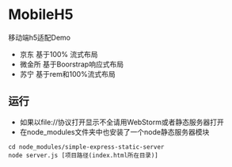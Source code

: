 # MobileH5
移动端h5适配Demo

* 京东 基于100% 流式布局
* 微金所 基于Boorstrap响应式布局
* 苏宁 基于rem和100%流式布局

## 运行
* 如果以file://协议打开显示不全请用WebStorm或者静态服务器打开
* 在node_modules文件夹中也安装了一个node静态服务器模块
```shell
cd node_modules/simple-express-static-server
node server.js [项目路径(index.html所在目录)]
```

